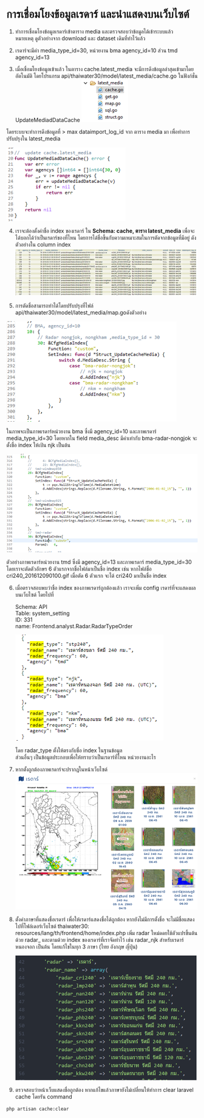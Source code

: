 # การเชื่อมโยงข้อมูลเรดาร์ และนำแสดงบนเว็บไซต์
1. ทำการเชื่อมโยงข้อมูลเรดาร์เข้าตาราง media และตรวจสอบว่าข้อมูลได้เข้าระบบแล้ว  
หมายเหตุ ดูตัวอย่างจาก download และ dataset เดิมที่ทำไว้แล้ว

2. เรดาร์จะมีค่า media_type_id=30, หน่วยงาน bma agency_id=10 ส่วน tmd agency_id=13

3. เมื่อเชื่อมโยงข้อมูลเข้าแล้ว ในตาราง cache.latest_media จะมีการดึงข้อมูลล่าสุดเข้ามาโดยอัตโนมัติ โดยโปรแกรม api/thaiwater30/model/latest_media/cache.go ในฟังก์ชั่น UpdateMediadDataCache
  ![cache.go](assets/markdown-img-paste-20180410135451473.png)

  โดยระบบจะทำการดึงข้อมูลที่ > max dataimport_log_id จาก ตาราง media มา เพื่อทำการปรับปรุงใน latest_media

  ![UpdateMediaDataCache](assets/markdown-img-paste-2018041013553651.png)

4. เราจะต้องตั้งค่าชื่อ index ของเรดาร์ ใน **Schema: cache, ตาราง latest_media** เพื่อจะได้บอกได้ว่าเป็นเรดาร์ของที่ไหน โดยการได้ชื่อขึ้นกับความเหมาะสมในการตัดจากข้อมูลที่มีอยู่ ดังตัวอย่างใน column index
  ![index](assets/markdown-img-paste-20180410135623818.png)

5. การตัดชื่อสามารถทำได้โดยปรับปรุงที่ไฟล์ api/thaiwater30/model/latest_media/map.goดังตัวอย่าง

  ![bma mapping](assets/markdown-img-paste-20180410135910838.png)

  ในภาพจะเป็นภาพเรดาร์หน่วยงาน bma ซึ่งมี agency_id=10 และภาพเรดาร์ media_type_id=30 โดยหากใน field media_desc มีค่าเท่ากับ bma-radar-nongjok จะตั้งชื่อ index ให้เป้น njk เป็นต้น

  ![tmd mapping](assets/markdown-img-paste-20180410140219453.png)

  ตัวอย่างภาพเรดาร์หน่วยงาน tmd ซึ่งมี agency_id=13 และภาพเรดาร์ media_type_id=30 โดยเราจะตัดตัวอักษร 6 ตัวแรกจากชื่อไฟล์มาเป็นชื่อ index เช่น หากไฟล์ชื่อ cri240_201612090100.gif เมื่อตัด 6 ตัวแรก จะได้ cri240 มาเป็นชื่อ index

6. เมื่อตรวจสอบพบว่าชื่อ index ของภาพเรดาร์ถูกต้องแล้ว เราจะเพิ่ม config เรดาร์ที่จะแสดงผลบนเว็บไซต์ โดยไปที่

    Schema: API  
    Table: system_setting  
    ID: 331  
    name: Frontend.analyst.Radar.RadarTypeOrder

    ![Radar Config](assets/markdown-img-paste-20180410140838769.png)

    โดย radar_type ตั้งให้ตรงกับชื่อ index ในฐานข้อมูล  
    ส่วนอื่นๆ เป็นข้อมูลประกอบเพื่อให้ทราบว่าเป็นเรดาร์ที่ไหน หน่วยงานอะไร

7. หากตั้งถูกต้องภาพเรดาร์จะปรากฎในหน้าเว็บไซต์
    ![Frontend Radar](assets/markdown-img-paste-20180410141646990.png)

8. ตั้งค่าภาษาที่แสดงชื่อเรดาร์ เพื่อให้เรดาร์แสดงชื่อได้ถูกต้อง หากยังไม่มีการตั้งชื่อ จะไม่มีชื่อแสดง  
ไปที่โฟล์เดอร์เว็บไซต์ thaiwater30: resources/lang/th/frontend/home/index.php เพิ่ม radar ใหม่ดดยใช้ตัวแปรขึ้นต้นด้วย radar_ และตามด้วย index ของเรดาร์ที่เราจัดทำไว้ เช่น radar_njk สำหรับเรดาร์หนองจอก เป็นต้น โดยแก้ไขในทุก 3 ภาษา (ไทย อังกฤษ ญี่ปุ่น)

    ![Radar Config](assets/markdown-img-paste-2018041014223620.png)

9. ตรวจสอบว่าหน้าเว็บแสดงชื่อถูกต้อง หากแก้ไขแล้วภาษายังไม่เปลี่ยนให้ทำการ clear laravel cache โดยรัน command  
```
php artisan cache:clear
```
